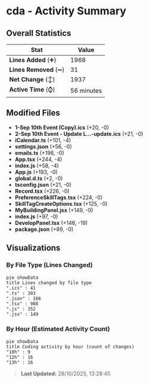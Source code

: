 # cda - Activity Summary 

## Overall Statistics

| Stat                   | Value                                                             |
| ---------------------- | ----------------------------------------------------------------- |
| **Lines Added** (➕)   | 1968                                          |
| **Lines Removed** (➖) | 31                                        |
| **Net Change** (↕)    | 1937                |
| **Active Time** (⌚)   | 56 minutes |


## Modified Files
- **1-Sep 10th Event (Copy).ics** (+20, -0)
- **2-Sep 10th Event - Update L…-update.ics** (+21, -0)
- **iCalendar.ts** (+101, -4)
- **settings.json** (+56, -0)
- **emails.ts** (+196, -0)
- **App.tsx** (+244, -4)
- **index.js** (+58, -4)
- **App.js** (+193, -0)
- **global.d.ts** (+2, -0)
- **tsconfig.json** (+21, -0)
- **Record.tsx** (+226, -0)
- **PreferenceSkillTags.tsx** (+224, -0)
- **SkillTagCreateOptions.tsx** (+125, -0)
- **MyBuildingPanel.jsx** (+149, -0)
- **index.js** (+97, -0)
- **DevelopPanel.tsx** (+146, -19)
- **package.json** (+89, -0)

## Visualizations

### By File Type (Lines Changed)

```mermaid
pie showData
title Lines changed by file type
".ics" : 41
".ts" : 303
".json" : 166
".tsx" : 988
".js" : 352
".jsx" : 149
```

### By Hour (Estimated Activity Count)

```mermaid
pie showData
title Coding activity by hour (count of changes)
"10h" : 9
"12h" : 16
"13h" : 16
```


> **Last Updated:** 28/10/2025, 13:28:45